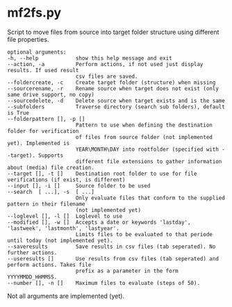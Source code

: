 # mf2fs.py
Script to move files from source into target folder structure using different file properties.

    optional arguments:
    -h, --help            show this help message and exit
    --action, -a          Perform actions, if not used just display results. If used result 
                          csv files are saved.
    --foldercreate, -c    Create target folder (structure) when missing
    --sourcerename, -r    Rename source when target does not exist (only same drive support, no copy)
    --sourcedelete, -d    Delete source when target exists and is the same
    --subfolders          Traverse directory (search sub folders), default is True
    --folderpattern [], -p []
                          Pattern to use when defining the destination folder for verification 
                          of files from source folder (not implemented yet). Implemented is 
                          YEAR\MONTH\DAY into rootfolder (specified with --target). Supports 
                          different file extensions to gather information about (media) file creation.
    --target [], -t []    Destination root folder to use for file verifications (if exist, is different)
    --input [], -i []     Source folder to be used
    --search  [ ...], -s  [ ...]
                          Only evaluate files that conform to the supplied pattern in their filename
                          (not implemented yet)
    --loglevel [], -l []  Loglevel to use
    --modified [], -w []  Accepts a date or keywords 'lastday', 'lastweek', 'lastmonth', 'lastyear'.
                          Limits files to be evaluated to that periode until today (not implemented yet).
    --saveresults         Save results in csv files (tab seperated). No further actions.
    --useresults []       Use results from csv files (tab seperated) and perform actions. Takes file 
                          prefix as a parameter in the form YYYYMMDD_HHMMSS.
    --number [], -n []    Maximum files to evaluate (steps of 50).

Not all arguments are implemented (yet).
